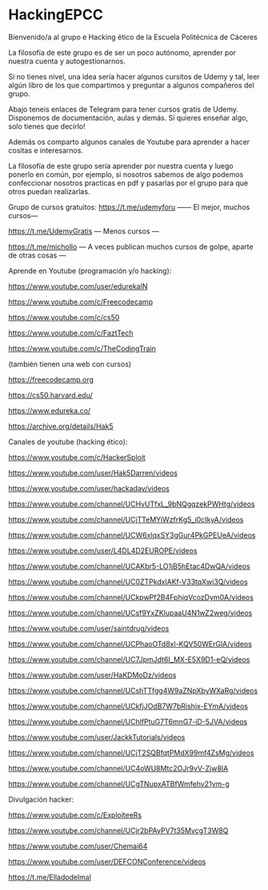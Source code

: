 # HackingEPCC

Bienvenido/a al grupo e Hacking ético de la Escuela Politécnica de Cáceres

La filosofía de este grupo es de ser un poco autónomo, aprender por nuestra cuenta y autogestionarnos. 

Si no tienes nivel, una idea sería hacer algunos cursitos de Udemy y tal, leer algún libro de los que compartimos y preguntar a algunos compañeros del grupo.

Abajo teneis enlaces de Telegram para tener cursos gratis de Udemy.
Disponemos de documentación, aulas y demás. Si quieres enseñar algo, solo tienes que decirlo!

Además os comparto algunos canales de Youtube para aprender a hacer cositas e interesarnos. 

La filosofía de este grupo sería aprender por nuestra cuenta y luego ponerlo en común, por ejemplo, si nosotros sabemos de algo podemos confeccionar nosotros practicas en pdf y pasarlas por el grupo para que otros puedan realizarlas.

Grupo de cursos gratuitos:
https://t.me/udemyforu  —— El mejor, muchos cursos—

https://t.me/UdemyGratis — Menos cursos —

https://t.me/michollo — A veces publican muchos cursos de golpe, aparte de otras cosas —

Aprende en Youtube (programación y/o hacking):

https://www.youtube.com/user/edurekaIN

https://www.youtube.com/c/Freecodecamp

https://www.youtube.com/c/cs50

https://www.youtube.com/c/FaztTech

https://www.youtube.com/c/TheCodingTrain

(también tienen una web con cursos)

https://freecodecamp.org

https://cs50.harvard.edu/

https://www.edureka.co/

https://archive.org/details/Hak5

Canales de youtube (hacking ético):

https://www.youtube.com/c/HackerSploit

https://www.youtube.com/user/Hak5Darren/videos

https://www.youtube.com/user/hackaday/videos

https://www.youtube.com/channel/UCHvUTfxL_9bNQgqzekPWHtg/videos

https://www.youtube.com/channel/UCjTTeMYiWzfrKg5_i0cIkyA/videos

https://www.youtube.com/channel/UCW6xlqxSY3gGur4PkGPEUeA/videos

https://www.youtube.com/user/L4DL4D2EUROPE/videos

https://www.youtube.com/channel/UCAKbr5-LO1jB5hEtac4DwQA/videos

https://www.youtube.com/channel/UC0ZTPkdxlAKf-V33tqXwi3Q/videos

https://www.youtube.com/channel/UCkpwPf2B4FphjqVcozDym0A/videos

https://www.youtube.com/channel/UCsf9YxZKlupaaU4N1wZ2weg/videos

https://www.youtube.com/user/saintdrug/videos

https://www.youtube.com/channel/UCPhaoOTd8xl-KQV50WErGlA/videos

https://www.youtube.com/channel/UC7JpmJdt6I_MX-E5X9D1-eQ/videos

https://www.youtube.com/user/HaKDMoDz/videos

https://www.youtube.com/channel/UCshTTfgg4W9aZNpXbyWXaRg/videos

https://www.youtube.com/channel/UCkfjJOdB7W7bRishjx-EYmA/videos

https://www.youtube.com/channel/UChlfPtuG7T6mnG7-iD-5JVA/videos

https://www.youtube.com/user/JackkTutorials/videos

https://www.youtube.com/channel/UCjT2SQBfqtPMdX99mf4ZsMg/videos

https://www.youtube.com/channel/UC4oWU8Mtc2OJr9vV-Zjw8IA

https://www.youtube.com/channel/UCgTNupxATBfWmfehv21ym-g

Divulgación hacker:

https://www.youtube.com/c/ExploiteeRs

https://www.youtube.com/channel/UCjr2bPAyPV7t35MvcgT3W8Q

https://www.youtube.com/user/Chemai64

https://www.youtube.com/user/DEFCONConference/videos

https://t.me/Elladodelmal
